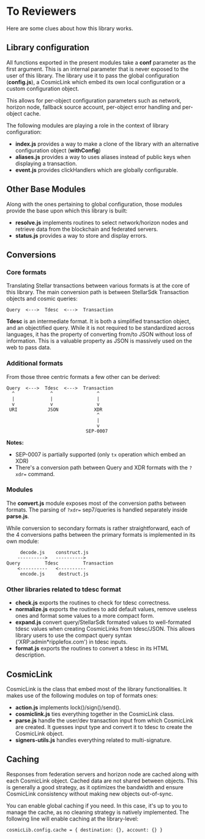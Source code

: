 # To Reviewers

Here are some clues about how this library works.

## Library configuration

All functions exported in the present modules take a **conf** parameter as the
first argument. This is an internal parameter that is never exposed to the
user of this library. The library use it to pass the global configuration
(**config.js**), a CosmicLink which embed its own local configuration or a
custom configuration object.

This allows for per-object configuration parameters such as network, horizon
node, fallback source account, per-object error handling and per-object cache.

The following modules are playing a role in the context of library
configuration:

* **index.js** provides a way to make a clone of the library with an
  alternative configuration object (**withConfig**)
* **aliases.js** provides a way to uses aliases instead of public keys when
  displaying a transaction.
* **event.js** provides clickHandlers which are globally configurable.

## Other Base Modules

Along with the ones pertaining to global configuration, those modules provide
the base upon which this library is built:

* **resolve.js** implements routines to select network/horizon nodes and
  retrieve data from the blockchain and federated servers.
* **status.js** provides a way to store and display errors.

## Conversions

### Core formats

Translating Stellar transactions between various formats is at the core of
this library. The main conversion path is between StellarSdk Transaction
objects and cosmic queries:

```
Query  <--->  Tdesc  <--->  Transaction
```

**Tdesc** is an intermediate format. It is both a simplified transaction
object, and an objectified query. While it is not required to be standardized
across languages, it has the property of converting from/to JSON without loss
of information. This is a valuable property as JSON is massively used on the
web to pass data.

### Additional formats

From those three centric formats a few other can be derived:

```
Query  <--->  Tdesc  <--->  Transaction
  ^             ^                ^
  |             |                |
  v             v                v
 URI           JSON             XDR
                                 ^
                                 |
                                 v
                             SEP-0007
```

**Notes:**

* SEP-0007 is partially supported (only `tx` operation which embed an XDR)
* There's a conversion path between Query and XDR formats with the `?xdr=`
  command.

### Modules

The **convert.js** module exposes most of the conversion paths between
formats. The parsing of `?xdr=` sep7/queries is handled separately inside
**parse.js**.

While conversion to secondary formats is rather straightforward, each of the 4
conversions paths between the primary formats is implemented in its own module:

```
     decode.js    construct.js
    ---------->   ---------->
Query         Tdesc         Transaction
    <----------   <----------
     encode.js     destruct.js
```

### Other libraries related to tdesc format

* **check.js** exports the routines to check for tdesc correctness.
* **normalize.js** exports the routines to add default values, remove useless
  ones and format some values to a more compact form.
* **expand.js** convert query/StellarSdk formated values to well-formated
  tdesc values when creating CosmicLinks from tdesc/JSON. This allows library
  users to use the compact query syntax ('XRP:admin\*ripplefox.com') in tdesc
  inputs.
* **format.js** exports the routines to convert a tdesc in its HTML
  description.

## CosmicLink

CosmicLink is the class that embed most of the library functionalities. It
makes use of the following modules on top of formats ones:

* **action.js** implements lock()/sign()/send().
* **cosmiclink.js** ties everything together in the CosmicLink class.
* **parse.js** handle the user/dev transaction input from which CosmicLink are
  created. It guesses input type and convert it to tdesc to create the
  CosmicLink object.
* **signers-utils.js** handles everything related to multi-signature.

## Caching

Responses from federation servers and horizon node are cached along with each
CosmicLink object. Cached data are not shared between objects. This is
generally a good strategy, as it optimizes the bandwidth and ensure
CosmicLink consistency without making new objects out-of-sync.

You can enable global caching if you need. In this case, it's up to you to
manage the cache, as no cleaning strategy is natively implemented. The
following line will enable caching at the library-level:

```
cosmicLib.config.cache = { destination: {}, account: {} }
```
